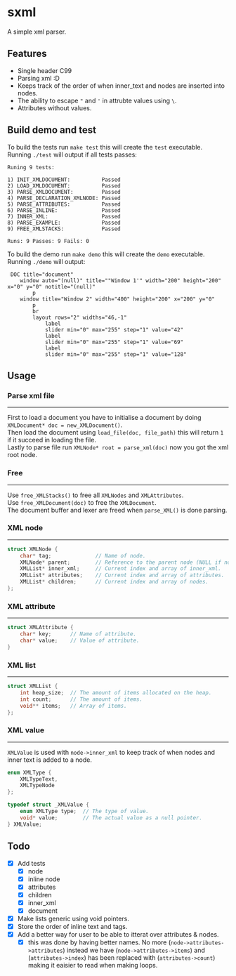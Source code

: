 # sxml
A simple xml parser.

## Features
- Single header C99
- Parsing xml :D
- Keeps track of the order of when inner_text and nodes are inserted into nodes.
- The ability to escape `"` and `'` in attrubte values using `\`.
- Attributes without values.

## Build demo and test

To build the tests run `make test` this will create the `test` executable.  
Running `./test` will output if all tests passes:
```
Runing 9 tests:

1) INIT_XMLDOCUMENT:          Passed
2) LOAD_XMLDOCUMENT:          Passed
3) PARSE_XMLDOCUMENT:         Passed
4) PARSE_DECLARATION_XMLNODE: Passed
5) PARSE_ATTRIBUTES:          Passed
6) PARSE_INLINE:              Passed
7) INNER_XML:                 Passed
8) PARSE_EXAMPLE:             Passed
9) FREE_XMLSTACKS:            Passed

Runs: 9 Passes: 9 Fails: 0
```
To build the demo run `make demo` this will create the `demo` executable.  
Running `./demo` will output:
```
 DOC title="document"
    window auto="(null)" title=""Window 1'" width="200" height="200" x="0" y="0" notitle="(null)"
        p
    window title="Window 2" width="400" height="200" x="200" y="0"
        p
        br
        layout rows="2" widths="46,-1"
            label
            slider min="0" max="255" step="1" value="42"
            label
            slider min="0" max="255" step="1" value="69"
            label
            slider min="0" max="255" step="1" value="128"
```

## Usage

### Parse xml file
___
First to load a document you have to initialise a document by doing `XMLDocument* doc = new_XMLDocument()`.  
Then load the document using `load_file(doc, file_path)` this will return `1` if it succeed in loading the file.  
Lastly to parse file run `XMLNode* root = parse_xml(doc)` now you got the xml root node.  

### Free
___
Use `free_XMLStacks()` to free all `XMLNodes` and `XMLAttributes`.  
Use `free_XMLDocument(doc)` to free the `XMLDocument`.  
The document buffer and lexer are freed when `parse_XML()` is done parsing. 

### XML node
___
```c
struct XMLNode {
    char* tag;              // Name of node.
    XMLNode* parent;        // Reference to the parent node (NULL if no parent exists).
    XMLList* inner_xml;     // Current index and array of inner_xml.
    XMLList* attributes;    // Current index and array of attributes.
    XMLList* children;      // Current index and array of nodes. 
};
```

### XML attribute 
___
```c
struct XMLAttribute {
    char* key;      // Name of attribute.
    char* value;    // Value of attribute.
}
```

### XML list
___
```c
struct XMLList {
    int heap_size;  // The amount of items allocated on the heap.
    int count;      // The amount of items.
    void** items;   // Array of items.
};
```

### XML value
___
`XMLValue` is used with `node->inner_xml` to keep track of when nodes and inner text is added to a node.
```c
enum XMLType {
    XMLTypeText,
    XMLTypeNode
};

typedef struct _XMLValue {
    enum XMLType type;  // The type of value.
    void* value;        // The actual value as a null pointer. 
} XMLValue;
```

## Todo
- [x] Add tests
    - [x] node
    - [x] inline node
    - [x] attributes
    - [x] children
    - [x] inner_xml
    - [x] document
- [x] Make lists generic using void pointers.
- [x] Store the order of inline text and tags.
- [x] Add a better way for user to be able to itterat over attributes & nodes.
  - [x] this was done by having better names. No more (`node->attributes->attributes`) instead we have (`node->attributes->items`) and (`attributes->index`) has been replaced with (`attributes->count`) making it eaisier to read when making loops.
